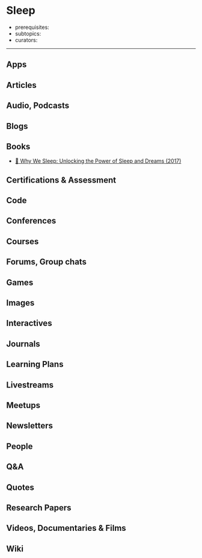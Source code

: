 # Sleep

- prerequisites:
- subtopics:
- curators:

------

## Apps

## Articles

## Audio, Podcasts

## Blogs

## Books

- [📕 Why We Sleep: Unlocking the Power of Sleep and Dreams (2017)](https://www.goodreads.com/book/show/34466963-why-we-sleep)


## Certifications & Assessment

## Code

## Conferences

## Courses

## Forums, Group chats

## Games

## Images

## Interactives

## Journals

## Learning Plans

## Livestreams

## Meetups

## Newsletters

## People

## Q&A

## Quotes

## Research Papers

## Videos, Documentaries & Films

## Wiki

